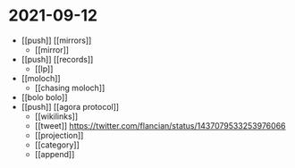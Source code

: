 # 2021-09-12

- [[push]] [[mirrors]]
  - [[mirror]]
- [[push]] [[records]]
  - [[lp]]
- [[moloch]]
  - [[chasing moloch]]
- [[bolo bolo]]
- [[push]] [[agora protocol]]
  - [[wikilinks]]
  - [[tweet]] https://twitter.com/flancian/status/1437079533253976066
  - [[projection]]
  - [[category]]
  - [[append]]